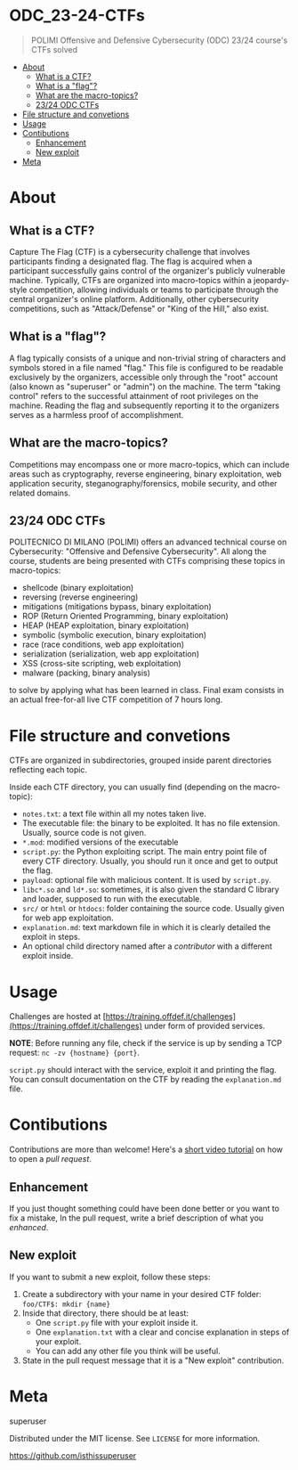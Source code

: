 # ODC_23-24-CTFs <!-- omit in toc -->

> POLIMI Offensive and Defensive Cybersecurity (ODC) 23/24 course's CTFs solved

- [About](#about)
  - [What is a CTF?](#what-is-a-ctf)
  - [What is a "flag"?](#what-is-a-flag)
  - [What are the macro-topics?](#what-are-the-macro-topics)
  - [23/24 ODC CTFs](#2324-odc-ctfs)
- [File structure and convetions](#file-structure-and-convetions)
- [Usage](#usage)
- [Contibutions](#contibutions)
  - [Enhancement](#enhancement)
  - [New exploit](#new-exploit)
- [Meta](#meta)

# About

## What is a CTF?
Capture The Flag (CTF) is a cybersecurity challenge that involves participants finding a designated flag. The flag is acquired when a participant successfully gains control of the organizer's publicly vulnerable machine. Typically, CTFs are organized into macro-topics within a jeopardy-style competition, allowing individuals or teams to participate through the central organizer's online platform. Additionally, other cybersecurity competitions, such as "Attack/Defense" or "King of the Hill," also exist.

## What is a "flag"?
A flag typically consists of a unique and non-trivial string of characters and symbols stored in a file named "flag." This file is configured to be readable exclusively by the organizers, accessible only through the "root" account (also known as "superuser" or "admin") on the machine. The term "taking control" refers to the successful attainment of root privileges on the machine. Reading the flag and subsequently reporting it to the organizers serves as a harmless proof of accomplishment.

## What are the macro-topics?
Competitions may encompass one or more macro-topics, which can include areas such as cryptography, reverse engineering, binary exploitation, web application security, steganography/forensics, mobile security, and other related domains.

## 23/24 ODC CTFs
POLITECNICO DI MILANO (POLIMI) offers an advanced technical course on Cybersecurity: "Offensive and Defensive Cybersecurity". 
All along the course, students are being presented with CTFs comprising these topics in macro-topics:
 - shellcode (binary exploitation)
 - reversing (reverse engineering)
 - mitigations (mitigations bypass, binary exploitation)
 - ROP (Return Oriented Programming, binary exploitation)
 - HEAP (HEAP exploitation, binary exploitation)
 - symbolic (symbolic execution, binary exploitation)
 - race (race conditions, web app exploitation)
 - serialization (serialization, web app exploitation)
 - XSS (cross-site scripting, web exploitation)
 - malware (packing, binary analysis)

to solve by applying what has been learned in class.
Final exam consists in an actual free-for-all live CTF competition of 7 hours long.

# File structure and convetions
CTFs are organized in subdirectories, grouped inside parent directories reflecting each topic. 

Inside each CTF directory, you can usually find (depending on the macro-topic):
 - `notes.txt`: a text file within all my notes taken live.
 - The executable file: the binary to be exploited. It has no file extension. Usually, source code is not given.
 - `*.mod`: modified versions of the executable
 - `script.py`: the Python exploiting script. The main entry point file of every CTF directory. Usually, you should run it once and get  to output the flag.
 - `payload`: optional file with malicious content. It is used by `script.py`. 
 - `libc*.so` and `ld*.so`: sometimes, it is also given the standard C library and loader, supposed to run with the executable.
 - `src/` or `html` or `htdocs`: folder containing the source code. Usually given for web app exploitation.
 - `explanation.md`: text markdown file in which it is clearly detailed the exploit in steps.
 - An optional child directory named after a *contributor* with a different exploit inside.

# Usage
Challenges are hosted at [https://training.offdef.it/challenges](https://training.offdef.it/challenges) under form of provided services.

**NOTE**: Before running any file, check if the service is up by sending a TCP request: `nc -zv {hostname} {port}`. 

`script.py` should interact with the service, exploit it and printing the flag. You can consult documentation on the CTF by reading the `explanation.md` file.

# Contibutions
Contributions are more than welcome! Here's a [short video tutorial](https://www.youtube.com/watch?v=8lGpZkjnkt4) on how to open a *pull request*.

## Enhancement
If you just thought something could have been done better or you want to fix a mistake, In the pull request, write a brief description of what you *enhanced*.

## New exploit
If you want to submit a new exploit, follow these steps:
1. Create a subdirectory with your name in your desired CTF folder: `foo/CTF$: mkdir {name}`
2. Inside that directory, there should be at least:
   - One `script.py` file with your exploit inside it.
   - One `explanation.txt` with a clear and concise explanation in steps of your exploit.
   - You can add any other file you think will be useful.
3. State in the pull request message that it is a "New exploit" contribution.

# Meta
superuser

Distributed under the MIT license. See `LICENSE` for more information.

https://github.com/isthissuperuser